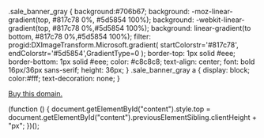.sale\_banner\_gray { background:#706b67; background: -moz-linear-gradient(top, #817c78 0%, #5d5854 100%); background: -webkit-linear-gradient(top, #817c78 0%,#5d5854 100%); background: linear-gradient(to bottom, #817c78 0%,#5d5854 100%); filter: progid:DXImageTransform.Microsoft.gradient( startColorstr='#817c78', endColorstr='#5d5854',GradientType=0 ); border-top: 1px solid #eee; border-bottom: 1px solid #eee; color: #c8c8c8; text-align: center; font: bold 16px/36px sans-serif; height: 36px; } .sale\_banner\_gray a { display: block; color:#fff; text-decoration: none; }

[Buy this domain.](https://dan.com/buy-domain/freeze.com)

(function () { document.getElementById("content").style.top = document.getElementById("content").previousElementSibling.clientHeight + "px"; })();